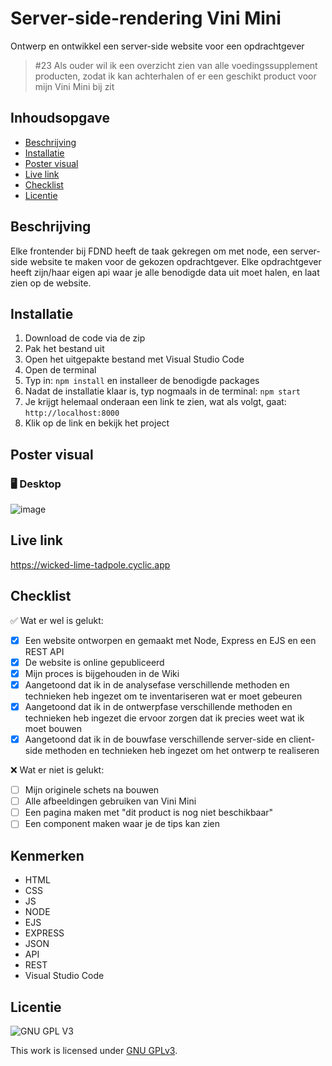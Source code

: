 
# Server-side-rendering Vini Mini
Ontwerp en ontwikkel een server-side website voor een opdrachtgever

> #23 Als ouder wil ik een overzicht zien van alle voedingssupplement producten, zodat ik kan achterhalen of er een geschikt product voor mijn Vini Mini bij zit

## Inhoudsopgave

  * [Beschrijving](#beschrijving)
  * [Installatie](#installatie)
  * [Poster visual](#poster-visual)
  * [Live link](#live-link)
  * [Checklist](#checklist)
  * [Licentie](#licentie)


## Beschrijving
Elke frontender bij FDND heeft de taak gekregen om met node, een server-side website te maken voor de gekozen opdrachtgever. Elke opdrachtgever heeft zijn/haar eigen api waar je alle benodigde data uit moet halen, en laat zien op de website.

## Installatie
1. Download de code via de zip
2. Pak het bestand uit
3. Open het uitgepakte bestand met Visual Studio Code
4. Open de terminal
5. Typ in: `npm install` en installeer de benodigde packages
6. Nadat de installatie klaar is, typ nogmaals in de terminal: `npm start`
7. Je krijgt helemaal onderaan een link te zien, wat als volgt, gaat: `http://localhost:8000`
8. Klik op de link en bekijk het project

 ## Poster visual

 ### 🖥️ Desktop
![image](https://user-images.githubusercontent.com/112861033/225826034-088b2d71-238d-4492-ad9d-2cd7ae11cbe4.png)

## Live link
https://wicked-lime-tadpole.cyclic.app

## Checklist
✅ Wat er wel is gelukt:
- [x] Een website ontworpen en gemaakt met Node, Express en EJS en een REST API
- [x] De website is online gepubliceerd
- [x] Mijn proces is bijgehouden in de Wiki
- [x] Aangetoond dat ik in de analysefase verschillende methoden en technieken heb ingezet om te inventariseren wat er moet gebeuren
- [x] Aangetoond dat ik in de ontwerpfase verschillende methoden en technieken heb ingezet die ervoor zorgen dat ik precies weet wat ik moet bouwen
- [x]  Aangetoond dat ik in de bouwfase verschillende server-side en client-side methoden en technieken heb ingezet om het ontwerp te realiseren

❌ Wat er niet is gelukt:
- [ ] Mijn originele schets na bouwen
- [ ] Alle afbeeldingen gebruiken van Vini Mini
- [ ] Een pagina maken met "dit product is nog niet beschikbaar"
- [ ] Een component maken waar je de tips kan zien

## Kenmerken
* HTML
* CSS
* JS
* NODE 
* EJS
* EXPRESS
* JSON
* API
* REST
* Visual Studio Code

## Licentie

![GNU GPL V3](https://www.gnu.org/graphics/gplv3-127x51.png)

This work is licensed under [GNU GPLv3](./LICENSE).
